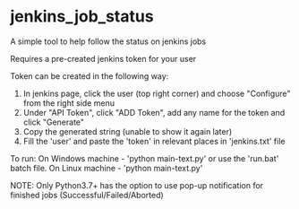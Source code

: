 # jenkins_job_status

A simple tool to help follow the status on jenkins jobs

Requires a pre-created jenkins token for your user

Token can be created in the following way:
 1. In jenkins page, click the user (top right corner) and choose "Configure" from the right side menu
 2. Under "API Token", click "ADD Token", add any name for the token and click "Generate"
 3. Copy the generated string (unable to show it again later)
 4. Fill the 'user' and paste the 'token' in relevant places in 'jenkins.txt' file

To run:
On Windows machine - 'python main-text.py' or use the 'run.bat' batch file.
On Linux machine - 'python main-text.py'

NOTE: Only Python3.7+ has the option to use pop-up notification for finished jobs (Successful/Failed/Aborted)

